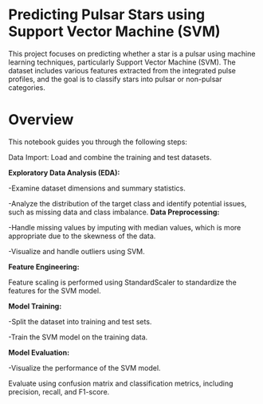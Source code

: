 # Predicting Pulsar Stars using Support Vector Machine (SVM)

This project focuses on predicting whether a star is a pulsar using machine learning techniques, particularly Support Vector Machine (SVM). The dataset includes various features extracted from the integrated pulse profiles, and the goal is to classify stars into pulsar or non-pulsar categories.


# Overview
This notebook guides you through the following steps:

Data Import: Load and combine the training and test datasets.

**Exploratory Data Analysis (EDA):**

 -Examine dataset dimensions and summary statistics.
 
 -Analyze the distribution of the target class and identify potential issues, such as missing data and class imbalance.
**Data Preprocessing:**

-Handle missing values by imputing with median values, which is more appropriate due to the skewness of the data.

-Visualize and handle outliers using SVM.

**Feature Engineering:**

Feature scaling is performed using StandardScaler to standardize the features for the SVM model.

**Model Training:**

-Split the dataset into training and test sets.

-Train the SVM model on the training data.

**Model Evaluation:**

-Visualize the performance of the SVM model.

Evaluate using confusion matrix and classification metrics, including precision, recall, and F1-score.
